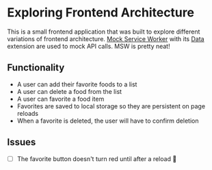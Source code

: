 # Exploring Frontend Architecture
This is a small frontend application that was built to explore different variations of frontend architecture.
[Mock Service Worker](https://github.com/mswjs) with its [Data](https://github.com/mswjs/data) extension are used to mock API calls. MSW is pretty neat!

## Functionality
- A user can add their favorite foods to a list
- A user can delete a food from the list
- A user can favorite a food item
- Favorites are saved to local storage so they are persistent on page reloads
- When a favorite is deleted, the user will have to confirm deletion

## Issues
- [ ] The favorite button doesn't turn red until after a reload 😤